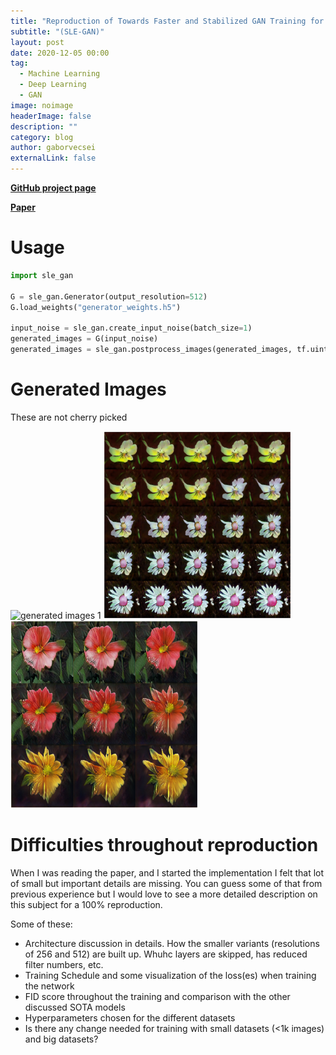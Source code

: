 ```yaml
---
title: "Reproduction of Towards Faster and Stabilized GAN Training for High-fidelity Few-shot Image Synthesis"
subtitle: "(SLE-GAN)"
layout: post
date: 2020-12-05 00:00
tag:
  - Machine Learning
  - Deep Learning
  - GAN
image: noimage
headerImage: false
description: ""
category: blog
author: gaborvecsei
externalLink: false
---
```


[**GitHub project page**](https://github.com/gaborvecsei/SLE-GAN)

[**Paper**](https://openreview.net/forum?id=1Fqg133qRaI)

# Usage

```python
import sle_gan

G = sle_gan.Generator(output_resolution=512)
G.load_weights("generator_weights.h5")

input_noise = sle_gan.create_input_noise(batch_size=1)
generated_images = G(input_noise)
generated_images = sle_gan.postprocess_images(generated_images, tf.uint8).numpy()
```

# Generated Images

These are not cherry picked

<img src="https://github.com/gaborvecsei/SLE-GAN/raw/master/art/generated_flowers_512.png" alt="generated images 1" height=300>

<img src="https://github.com/gaborvecsei/SLE-GAN/raw/master/art/flower_interpolation_512.png" alt="generated images 2" height=300>

<img src="https://github.com/gaborvecsei/SLE-GAN/raw/master/art/flower_interpolation_512_v2.png" alt="generated images 3" height=300>

# Difficulties throughout reproduction

When I was reading the paper, and I started the implementation I felt that lot of small but important details are missing.
You can guess some of that from previous experience but I would love to see a more detailed description on this subject for a 100% 
reproduction.

Some of these:
- Architecture discussion in details. How the smaller variants (resolutions of 256 and 512) are built up. Whuhc layers are skipped, has reduced
filter numbers, etc.
- Training Schedule and some visualization of the loss(es) when training the network
- FID score throughout the training and comparison with the other discussed SOTA models
- Hyperparameters chosen for the different datasets
- Is there any change needed for training with small datasets (<1k images) and big datasets?
